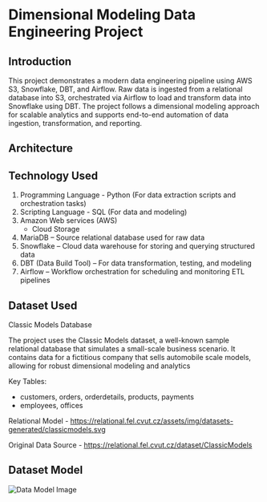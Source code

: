 # Dimensional Modeling Data Engineering Project

## Introduction
This project demonstrates a modern data engineering pipeline using AWS S3, Snowflake, DBT, and Airflow. Raw data is ingested from a relational database into S3, orchestrated via Airflow to load and transform data into Snowflake using DBT. The project follows a dimensional modeling approach for scalable analytics and supports end-to-end automation of data ingestion, transformation, and reporting.

## Architecture

## Technology Used
1. Programming Language - Python (For data extraction scripts and orchestration tasks)
2. Scripting Language - SQL (For data and modeling)
3. Amazon Web services (AWS)
   - Cloud Storage
4. MariaDB – Source relational database used for raw data
5. Snowflake – Cloud data warehouse for storing and querying structured data
6. DBT (Data Build Tool) – For data transformation, testing, and modeling
7. Airflow – Workflow orchestration for scheduling and monitoring ETL pipelines

## Dataset Used
Classic Models Database

The project uses the Classic Models dataset, a well-known sample relational database that simulates a small-scale business scenario. It contains data for a fictitious company that sells automobile scale models, allowing for robust dimensional modeling and analytics

Key Tables:
- customers, orders, orderdetails, products, payments
- employees, offices
  
Relational Model - https://relational.fel.cvut.cz/assets/img/datasets-generated/classicmodels.svg

Original Data Source - https://relational.fel.cvut.cz/dataset/ClassicModels

## Dataset Model
![Data Model Image]()
